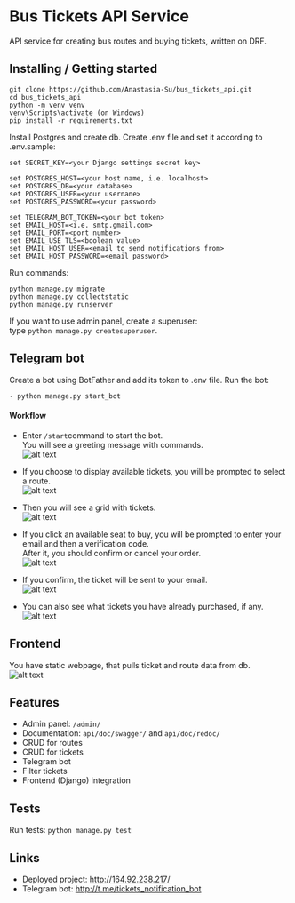 # Bus Tickets API Service

API service for creating bus routes and buying tickets, written on DRF.

## Installing / Getting started

```shell
git clone https://github.com/Anastasia-Su/bus_tickets_api.git
cd bus_tickets_api
python -m venv venv
venv\Scripts\activate (on Windows)
pip install -r requirements.txt
```  

Install Postgres and create db.
Create .env file and set it according to .env.sample:  

```shell
set SECRET_KEY=<your Django settings secret key>

set POSTGRES_HOST=<your host name, i.e. localhost>
set POSTGRES_DB=<your database>
set POSTGRES_USER=<your usernane>
set POSTGRES_PASSWORD=<your password>

set TELEGRAM_BOT_TOKEN=<your bot token>
set EMAIL_HOST=<i.e. smtp.gmail.com>
set EMAIL_PORT=<port number>
set EMAIL_USE_TLS=<boolean value>
set EMAIL_HOST_USER=<email to send notifications from>
set EMAIL_HOST_PASSWORD=<email password>
```
Run commands:
```shell
python manage.py migrate
python manage.py collectstatic
python manage.py runserver
```  

If you want to use admin panel, create a superuser:   
type `python manage.py createsuperuser`.  

## Telegram bot
Create a bot using BotFather and add its token to .env file.
Run the bot:  

```shell
- python manage.py start_bot
```

#### Workflow
* Enter `/start`command to start the bot.  
You will see a greeting message with commands.   
![alt text](images/welcome.png)

* If you choose to display available tickets, you will be prompted to select a route.  
![alt text](images/route.png)  

* Then you will see a grid with tickets.  
![alt text](images/seats.png)  

* If you click an available seat to buy, you will be prompted to enter your email and then a verification code.  
After it, you should confirm or cancel your order.  
![alt text](images/verification.png)  

* If you confirm, the ticket will be sent to your email.  
![alt text](images/email.png)  

* You can also see what tickets you have already purchased, if any.  
![alt text](images/check_tickets.png)  

## Frontend  

You have static webpage, that pulls ticket and route data from db.  
![alt text](images/index1.png)   

## Features

* Admin panel: `/admin/`
* Documentation: `api/doc/swagger/` and `api/doc/redoc/`
* CRUD for routes
* CRUD for tickets
* Telegram bot
* Filter tickets
* Frontend (Django) integration

## Tests
Run tests: `python manage.py test`

## Links  

- Deployed project: http://164.92.238.217/
- Telegram bot: http://t.me/tickets_notification_bot

